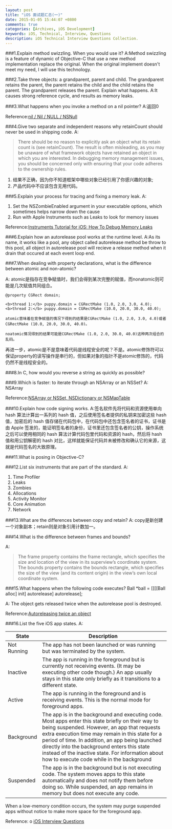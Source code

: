 ```yaml
---
layout: post
title: "iOS 面试题汇总(一)"
date: 2015-01-05 15:44:07 +0800
comments: true
categories: [Archives, iOS Development]
keywords: iOS, Technical, Interview, Questions
description: iOS Technical Interview Questions Collection.
---
```


###1.Explain method swizzling. When you would use it?
A:Method swizzling is a feature of dynamic of Objective-C that use a new method implementation replace the original. When the original implement doesn't meet my need, I will use this technology.

###2.Take three objects: a grandparent, parent and child. The grandparent retains the parent, the parent retains the child and the child retains the parent. The grandparent releases the parent. Explain what happens.
A:It causes strong reference cycle, and results as memory leaks.

###3.What happens when you invoke a method on a nil pointer?
A:返回0

Reference:[nil / Nil / NULL / NSNull](http://nshipster.com/nil/)

###4.Give two separate and independent reasons why retainCount should never be used in shipping code.
A: 

>There should be no reason to explicitly ask an object what its retain count is (see retainCount). The result is often misleading, as you may be unaware of what framework objects have retained an object in which you are interested. In debugging memory management issues, you should be concerned only with ensuring that your code adheres to the ownership rules.

1. 结果不正确，因为你不知道框架中哪些对象已经引用了你感兴趣的对象;
2. 产品代码中不应该包含无用代码。


###5.Explain your process for tracing and fixing a memory leak.
A:

1. Set the NSZombieEnabled argument in your executable options, which sometimes helps narrow down the cause
2. Run with Apple Instruments such as Leaks to look for memory issues

Reference:[Instruments Tutorial for iOS: How To Debug Memory Leaks](http://www.raywenderlich.com/2696)



###6.Explain how an autorelease pool works at the runtime level.
A:As its name, it works like a pool, any object called autorelease method be throw to this pool, all object in autorelease pool will recieve a release method when it drain that occured at each event loop end.

###7.When dealing with property declarations, what is the difference between atomic and non-atomic?

A: atomic是指存在竞争赋值时，我们会得到某次完整的赋值，而nonatomic则可能是几次赋值共同组合。

```
@property CGRect domain;

<b>thread 1:</b> puppy.domain = CGRectMake (1.0, 2.0, 3.0, 4.0);
<b>thread 2:</b> puppy.domain = CGRectMake (10.0, 20.0, 30.0, 40.0);

atomic意味着在竞争赋值的情况下得到的结果是CGRectMake (1.0, 2.0, 3.0, 4.0)或者CGRectMake (10.0, 20.0, 30.0, 40.0)。

noatomic情况得到的结果可能是CGRectMake (1.0, 2.0, 30.0, 40.0)这种两次组合的乱码。

```
再进一步，atomic是不是意味着代码是线程安全的呢？不是。atomic修饰符可以保证property的读写操作是串行的，但如果对象的指针不是atomic修饰的，代码仍然不是线程安全的。

###8.In C, how would you reverse a string as quickly as possible?


###9.Which is faster: to iterate through an NSArray or an NSSet?
A: NSArray

Reference:[NSArray or NSSet, NSDictionary or NSMapTable](http://www.cocoawithlove.com/2008/08/nsarray-or-nsset-nsdictionary-or.html)


###10.Explain how code signing works.
A:签名软件先将代码和资源使用单向 hash 算法计算出一系列的 hash 值，之后使用签名者提供的私钥来加密这些 hash 值，加密后的 hash 值存储在代码包中，在代码包中还包含签名者的证书，证书是由 Apple 签发的，能证明签名者的身份，证书里还包含签名者的公钥，操作系统之后可以使用相同的 hash 算法计算代码包里代码和资源的 hash，然后将 hash 值和用公钥解密的 hash 对比，这样就能保证代码并未被修改和确认它的来源，这就是代码签名的大致原理。

###11.What is posing in Objective-C?

###12.List six instruments that are part of the standard.
A:

1. Time Profiler
2. Leaks
3. Zombies
4. Allocations
5. Activity Monitor
6. Core Animation
7. Network


###13.What are the differences between copy and retain?
A: copy是新创建一个对象副本；retain则是对象引用计数加一。


###14.What is the difference between frames and bounds?

A:

>The frame property contains the frame rectangle, which specifies the size and location of the view in its superview’s coordinate system.
>The bounds property contains the bounds rectangle, which specifies the size of the view (and its content origin) in the view’s own local coordinate system.

###15.What happens when the following code executes? Ball *ball = [[[[Ball alloc] init] autorelease] autorelease];

A: The object gets released twice when the autorelease pool is destroyed.

Reference:[Autoreleasing twice an object](http://stackoverflow.com/questions/11291801/autoreleasing-twice-an-object)

###16.List the five iOS app states.
A:

| State | Description |
| ----- | ----------- |
| Not Running | The app has not been launched or was running but was terminated by the system. |
| Inactive | The app is running in the foreground but is currently not receiving events. (It may be executing other code though.) An app usually stays in this state only briefly as it transitions to a different state.
| Active | The app is running in the foreground and is receiving events. This is the normal mode for foreground apps.
| Background | The app is in the background and executing code. Most apps enter this state briefly on their way to being suspended. However, an app that requests extra execution time may remain in this state for a period of time. In addition, an app being launched directly into the background enters this state instead of the inactive state. For information about how to execute code while in the background
| Suspended | The app is in the background but is not executing code. The system moves apps to this state automatically and does not notify them before doing so. While suspended, an app remains in memory but does not execute any code.

When a low-memory condition occurs, the system may purge suspended apps without notice to make more space for the foreground app.

Reference:
o [iOS Interview Questions](http://www.raywenderlich.com/53962/ios-interview-questions)

